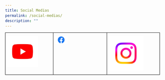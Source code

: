 ```yaml
---
title: Social Medias
permalink: /social-medias/
description: ""
---
```

<style type="text/css">
.tg  {border-collapse:collapse;border-spacing:0;}
.tg td{border-color:black;border-style:solid;border-width:1px;font-family:Arial, sans-serif;font-size:14px;
  overflow:hidden;padding:10px 5px;word-break:normal;}
.tg th{border-color:black;border-style:solid;border-width:1px;font-family:Arial, sans-serif;font-size:14px;
  font-weight:normal;overflow:hidden;padding:10px 5px;word-break:normal;}
.tg .tg-0lax{text-align:left;vertical-align:top}
</style>
<table class="tg">
<thead>
  <tr>
    <td class="tg-0lax"><a href="https://www.youtube.com/channel/UCbOcdm96pv8lWQ-psfGSpbQ/featured">
<img style="width:70%" alt="youtube" src="/images/youtube.jpg">
</a></td>
    <td class="tg-0lax"><a href="https://www.facebook.com/RiversideSS/">
<img style="width:25%" alt="facebook" src="/images/facebook-logo.png">
</a></td>
    <td class="tg-0lax"><a href="https://www.instagram.com/riversidesecondaryschool/">
<img style="width:70%" alt="instagram" src="/images/insta%20logo.jpeg">
</a>
</td>
  </tr>
</thead>
</table>
